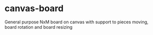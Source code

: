 # canvas-board
General purpose NxM board on canvas with support to pieces moving, board rotation and board resizing
